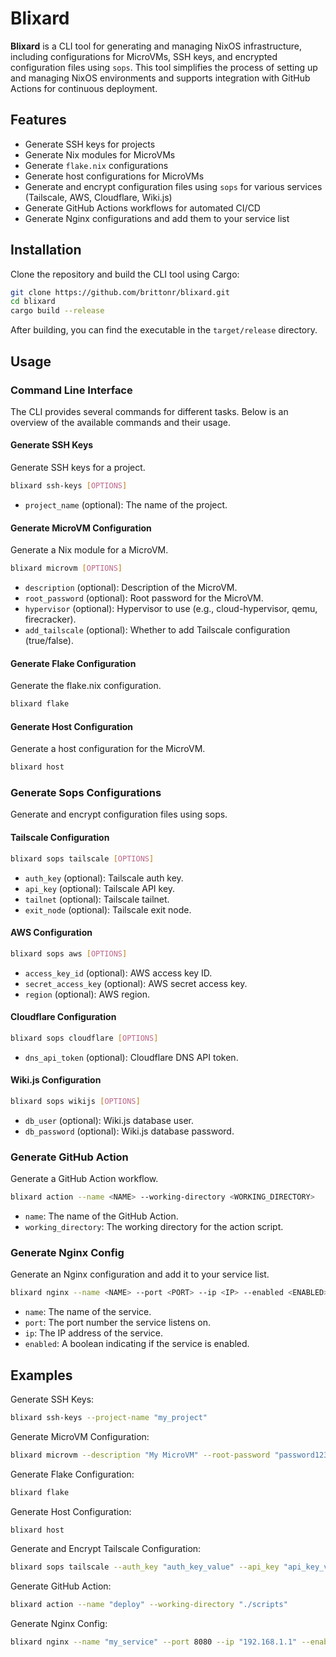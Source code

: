 # Blixard

**Blixard** is a CLI tool for generating and managing NixOS infrastructure, including configurations for MicroVMs, SSH keys, and encrypted configuration files using `sops`. This tool simplifies the process of setting up and managing NixOS environments and supports integration with GitHub Actions for continuous deployment.

## Features

- Generate SSH keys for projects
- Generate Nix modules for MicroVMs
- Generate `flake.nix` configurations
- Generate host configurations for MicroVMs
- Generate and encrypt configuration files using `sops` for various services (Tailscale, AWS, Cloudflare, Wiki.js)
- Generate GitHub Actions workflows for automated CI/CD
- Generate Nginx configurations and add them to your service list

## Installation

Clone the repository and build the CLI tool using Cargo:

```sh
git clone https://github.com/brittonr/blixard.git
cd blixard
cargo build --release
```

After building, you can find the executable in the `target/release` directory.

## Usage

### Command Line Interface

The CLI provides several commands for different tasks. Below is an overview of the available commands and their usage.

#### Generate SSH Keys

Generate SSH keys for a project.

```sh
blixard ssh-keys [OPTIONS]
```
- `project_name` (optional): The name of the project.

#### Generate MicroVM Configuration

Generate a Nix module for a MicroVM.

```sh
blixard microvm [OPTIONS]
```
- `description` (optional): Description of the MicroVM.
- `root_password` (optional): Root password for the MicroVM.
- `hypervisor` (optional): Hypervisor to use (e.g., cloud-hypervisor, qemu, firecracker).
- `add_tailscale` (optional): Whether to add Tailscale configuration (true/false).

#### Generate Flake Configuration

Generate the flake.nix configuration.

```sh
blixard flake
```

#### Generate Host Configuration

Generate a host configuration for the MicroVM.

```sh
blixard host
```

### Generate Sops Configurations

Generate and encrypt configuration files using sops.

#### Tailscale Configuration

```sh
blixard sops tailscale [OPTIONS]
```
- `auth_key` (optional): Tailscale auth key.
- `api_key` (optional): Tailscale API key.
- `tailnet` (optional): Tailscale tailnet.
- `exit_node` (optional): Tailscale exit node.

#### AWS Configuration

```sh
blixard sops aws [OPTIONS]
```
- `access_key_id` (optional): AWS access key ID.
- `secret_access_key` (optional): AWS secret access key.
- `region` (optional): AWS region.

#### Cloudflare Configuration

```sh
blixard sops cloudflare [OPTIONS]
```
- `dns_api_token` (optional): Cloudflare DNS API token.

#### Wiki.js Configuration

```sh
blixard sops wikijs [OPTIONS]
```
- `db_user` (optional): Wiki.js database user.
- `db_password` (optional): Wiki.js database password.

### Generate GitHub Action

Generate a GitHub Action workflow.

```sh
blixard action --name <NAME> --working-directory <WORKING_DIRECTORY>
```
- `name`: The name of the GitHub Action.
- `working_directory`: The working directory for the action script.

### Generate Nginx Config

Generate an Nginx configuration and add it to your service list.

```sh
blixard nginx --name <NAME> --port <PORT> --ip <IP> --enabled <ENABLED>
```
- `name`: The name of the service.
- `port`: The port number the service listens on.
- `ip`: The IP address of the service.
- `enabled`: A boolean indicating if the service is enabled.

## Examples

Generate SSH Keys:
```sh
blixard ssh-keys --project-name "my_project"
```

Generate MicroVM Configuration:
```sh
blixard microvm --description "My MicroVM" --root-password "password123" --hypervisor "qemu" --add-tailscale true
```

Generate Flake Configuration:
```sh
blixard flake
```

Generate Host Configuration:
```sh
blixard host
```

Generate and Encrypt Tailscale Configuration:
```sh
blixard sops tailscale --auth_key "auth_key_value" --api_key "api_key_value" --tailnet "my_tailnet" --exit_node "exit_node_value"
```

Generate GitHub Action:
```sh
blixard action --name "deploy" --working-directory "./scripts"
```

Generate Nginx Config:
```sh
blixard nginx --name "my_service" --port 8080 --ip "192.168.1.1" --enabled true
```
